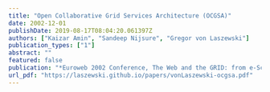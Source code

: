 ```yaml
---
title: "Open Collaborative Grid Services Architecture (OCGSA)"
date: 2002-12-01
publishDate: 2019-08-17T08:04:20.061397Z
authors: ["Kaizar Amin", "Sandeep Nijsure", "Gregor von Laszewski"]
publication_types: ["1"]
abstract: ""
featured: false
publication: "*Euroweb 2002 Conference, The Web and the GRID: from e-Science to e-Business*"
url_pdf: "https://laszewski.github.io/papers/vonLaszewski-ocgsa.pdf"
---
```


